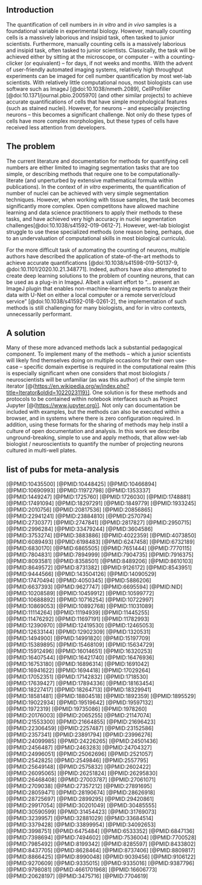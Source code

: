 ## Introduction
The quantification of cell numbers in *in vitro* and *in vivo* samples is a foundational variable in experimental biology.
However, manually counting cells is a massively laborious and insipid task, often tasked to junior scientists. 
Furthermore, manually counting cells is a massively laborious and insipid task, often tasked to junior scientists. Classically, the task will be achieved either by sitting at the microscope, or computer – with a counting-clicker (or equivalent) – for days, if not weeks and months.
With the advent of user-friendly automated imaging systems, relatively high throughput experiments can be imaged for cell number quantification by most wet-lab scientists.
With relatively little computational nous, most biologists can use software such as ImageJ [@doi:10.1038/nmeth.2089], CellProfiller [@doi:10.1371/journal.pbio.2005970] (and other similar projects) to achieve accurate quantifications of cells that have simple morphological features (such as stained nuclei). 
However, for neurons – and especially projecting neurons – this becomes a significant challenge. Not only do these types of cells have more complex morphologies, but these types of cells have received less attention from developers.

## The problem 

The current literature and documentation for methods for quantifying cell numbers are either limited to imaging segmentation tasks that are too simple, or describing methods that require one to be computationally-literate (and unperturbed by extensive mathematical formula within publications).
In the context of *in vitro* experiments, the quantification of number of nuclei can be achieved with very simple segmentation techniques.
However, when working with tissue samples, the task becomes significantly more complex.
Open competitons have allowed machine learning and data science practitioners to apply their methods to these tasks, and have achieved very high accuracy in nuclei segmentation challenges[@doi:10.1038/s41592-019-0612-7].
However, wet-lab biologist struggle to use these specialized methods (one reason being, perhaps, due to an undervaluation of computational skills in most biological curricula).  

For the more difficult task of automating the counting of neurons, multiple authors have described the application of state-of-the-art methods to achieve accurate quantifications [@doi:10.1038/s41598-019-50137-9, @doi:10.1101/2020.10.21.348771]. 
Indeed, authors have also attempted to create deep learning solutions to the problem of counting neurons, that can be used as a plug-in in ImageJ. 
Albeit a valiant effort to “... present an ImageJ plugin that enables non-machine-learning experts to analyze their data with U-Net on either a local computer or a remote server/cloud service” [@doi:10.1038/s41592-018-0261-2], the implementation of such methods is still challenging for many biologists, and for in vitro contexts, unnecessarily performant.   

## A solution

Many of these more advanced methods lack a substantial pedagogical component. 
To implement many of the methods – which a junior scientists will likely find themselves doing on multiple occasions for their own use-case – specific domain expertise is required in the computational realm (this is especially significant when one considers that most biologists / neuroscientists will be unfamiliar (as was this author) of the simple term iterator [@{https://en.wikipedia.org/w/index.php?title=Iterator&oldid=1022023119}]. 
One solution is for these methods and protocols to be contained within notebook interfaces such as Project Jupyter [@{https://www.jupyter.org}]. Not only can documentation be included with examples, but the methods can also be executed within a browser, and in systems where there is zero configuration required. 
In addition, using these formats for the sharing of methods may help instil a culture of open documentation and analysis. In this work we describe unground-breaking, simple to use and apply methods, that allow wet-lab biologist / neuroscientists to quantify the number of projecting neurons cultured in multi-well plates. 


## list of pubs for meta-analysis

[@PMID:10435500]
[@PMID:10448425]
[@PMID:10466894]
[@PMID:10690993]
[@PMID:11972798]
[@PMID:1353337]
[@PMID:1449247]
[@PMID:1725760]
[@PMID:1726030]
[@PMID:1748881]
[@PMID:17491094]
[@PMID:18297291]
[@PMID:1849779]
[@PMID:1933245]
[@PMID:2010756]
[@PMID:20817536]
[@PMID:20856865]
[@PMID:22941241]
[@PMID:23884810]
[@PMID:2570794]
[@PMID:2730377]
[@PMID:2747841]
[@PMID:2817827]
[@PMID:2950715]
[@PMID:2996284]
[@PMID:33479244]
[@PMID:3604586]
[@PMID:3753274]
[@PMID:3883886]
[@PMID:4022359]
[@PMID:4073850]
[@PMID:6089493]
[@PMID:6198483]
[@PMID:6247458]
[@PMID:6732189]
[@PMID:6830170]
[@PMID:6865505]
[@PMID:7651444]
[@PMID:7770115]
[@PMID:7804831]
[@PMID:7894999]
[@PMID:7904735]
[@PMID:7916375]
[@PMID:8093581]
[@PMID:8358501]
[@PMID:8489206]
[@PMID:8610103]
[@PMID:8649572]
[@PMID:8731382]
[@PMID:9126172]
[@PMID:8543951]
[@PMID:9444566]
[@PMID:143504126]
[@PMID:14090529]
[@PMID:17470494]
[@PMID:4050345]
[@PMID:5886206]
[@PMID:6637393]
[@PMID:9627747]
[@PMID:6695594]
[@PMID:NID]
[@PMID:10208589]
[@PMID:10459912]
[@PMID:10599772]
[@PMID:10688892]
[@PMID:10716254]
[@PMID:10722997]
[@PMID:10869053]
[@PMID:10892768]
[@PMID:11031089]
[@PMID:11114264]
[@PMID:11194939]
[@PMID:11445255]
[@PMID:11476292]
[@PMID:11697191]
[@PMID:11782993]
[@PMID:12390970]
[@PMID:12419530]
[@PMID:12465053]
[@PMID:12633144]
[@PMID:12902309]
[@PMID:1320531]
[@PMID:1494900]
[@PMID:14991820]
[@PMID:15197709]
[@PMID:15389895]
[@PMID:15468109]
[@PMID:15634729]
[@PMID:15912496]
[@PMID:16014651]
[@PMID:16320253]
[@PMID:16407544]
[@PMID:16421740]
[@PMID:16476936]
[@PMID:16753180]
[@PMID:16896314]
[@PMID:1691042]
[@PMID:16941622]
[@PMID:1694418]
[@PMID:17029264]
[@PMID:17052351]
[@PMID:17142832]
[@PMID:1718530]
[@PMID:17639427]
[@PMID:17894336]
[@PMID:18163454]
[@PMID:18227417]
[@PMID:18264713]
[@PMID:18329941]
[@PMID:18581481]
[@PMID:18804518]
[@PMID:1892359]
[@PMID:1895529]
[@PMID:19022934]
[@PMID:19519642]
[@PMID:19597132]
[@PMID:1972319]
[@PMID:19735086]
[@PMID:1978260]
[@PMID:20176003]
[@PMID:2065255]
[@PMID:21147074]
[@PMID:21553300]
[@PMID:21664855]
[@PMID:21696423]
[@PMID:22306459]
[@PMID:2257487]
[@PMID:23152586]
[@PMID:2357341]
[@PMID:23891794]
[@PMID:23996276]
[@PMID:24099985]
[@PMID:24226265]
[@PMID:24501436]
[@PMID:2456487]
[@PMID:2463283]
[@PMID:24704327]
[@PMID:24996051]
[@PMID:25062696]
[@PMID:2521057]
[@PMID:2542825]
[@PMID:2549846]
[@PMID:2557795]
[@PMID:25649148]
[@PMID:2575832]
[@PMID:2602422]
[@PMID:26095065]
[@PMID:26251824]
[@PMID:26295830]
[@PMID:26468408]
[@PMID:27003787]
[@PMID:27061071]
[@PMID:2709038]
[@PMID:27357212]
[@PMID:27891695]
[@PMID:28059471]
[@PMID:28190674]
[@PMID:28626918]
[@PMID:28725697]
[@PMID:2899295]
[@PMID:29420861]
[@PMID:29917054]
[@PMID:30201049]
[@PMID:30485555]
[@PMID:30590599]
[@PMID:31454423]
[@PMID:31769073]
[@PMID:3239957]
[@PMID:32881029]
[@PMID:33684514]
[@PMID:3379428]
[@PMID:33899954]
[@PMID:34092653]
[@PMID:3998751]
[@PMID:6475484]
[@PMID:6533352]
[@PMID:6847136]
[@PMID:7398694]
[@PMID:7494602]
[@PMID:7536004]
[@PMID:7700528]
[@PMID:7985492]
[@PMID:8199342]
[@PMID:8285597]
[@PMID:8433802]
[@PMID:8437705]
[@PMID:8628464]
[@PMID:8737406]
[@PMID:8809817]
[@PMID:8866425]
[@PMID:8990048]
[@PMID:9039456]
[@PMID:9106122]
[@PMID:9270609]
[@PMID:9335015]
[@PMID:9335016]
[@PMID:9387796]
[@PMID:9798081]
[@PMID:4661701968]
[@PMID:16606773]
[@PMID:20628197]
[@PMID:3475716]
[@PMID:7704619]
